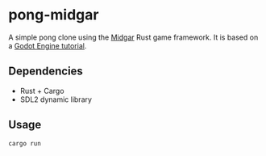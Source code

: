 # pong-midgar
A simple pong clone using the [Midgar](https://github.com/mystal/midgar-engine)
Rust game framework. It is based on a [Godot Engine
tutorial](http://docs.godotengine.org/en/stable/learning/step_by_step/simple_2d_game.html).

## Dependencies
* Rust + Cargo
* SDL2 dynamic library

## Usage
`cargo run`
